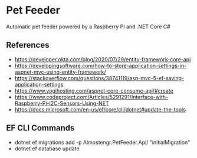 # Pet Feeder

Automatic pet feeder powered by a Raspberry PI and .NET Core C#

## References 

* https://developer.okta.com/blog/2020/07/29/entity-framework-core-api
* https://developingsoftware.com/how-to-store-application-settings-in-aspnet-mvc-using-entity-framework/
* https://stackoverflow.com/questions/38741119/asp-mvc-5-ef-saving-application-settings
* https://www.yogihosting.com/aspnet-core-consume-api/#create
* https://www.codeproject.com/Articles/5291291/Interface-with-Raspberry-Pi-I2C-Sensors-Using-NET
* https://docs.microsoft.com/en-us/ef/core/cli/dotnet#update-the-tools


## EF CLI Commands


* dotnet ef migrations add -p Almostengr.PetFeeder.Api/ "initialMigration"
* dotnet ef database update